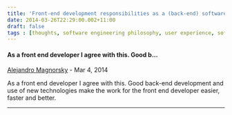 ```yaml
---
title: 'Front-end development responsibilities as a (back-end) software engineer'
date: 2014-03-26T22:29:00.002+11:00
draft: false
tags : [thoughts, software engineering philosophy, user experience, software engineering]
---
```


#### As a front end developer I agree with this. Good b...
[Alejandro Magnorsky](https://www.blogger.com/profile/03428306805749496291 "noreply@blogger.com") - <time datetime="2014-03-27T11:07:28.693+11:00">Mar 4, 2014</time>

As a front end developer I agree with this. Good back-end development and use of new technologies make the work for the front end developer easier, faster and better.
<hr />
